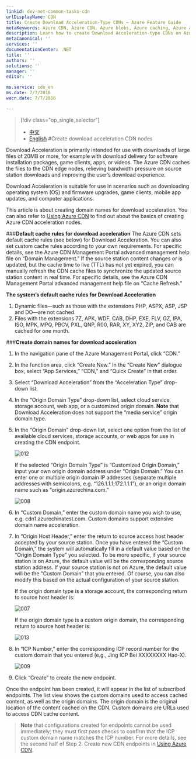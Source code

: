 ```yaml
---
linkid: dev-net-common-tasks-cdn
urlDisplayName: CDN
title: Create Download Acceleration-Type CDNs – Azure Feature Guide
metaKeywords: Azure CDN, Azure CDN, Azure blobs, Azure caching, Azure add-ons, CDN acceleration, CDN service, cloud acceleration, download acceleration, download, cache rules, ICP, ICP record number, ICP number, technical documentation, help files, bandwidth, large file download, software upgrade installation package, game download acceleration, app download acceleration, mobile app update, firmware upgrade
description: Learn how to create Download Acceleration-type CDNs on Azure Management Portal, and learn about default caching rules for Download CDNs.
metaCanonical: ''
services: ''
documentationCenter: .NET
title: ''
authors: ''
solutions: ''
manager: ''
editor: ''

ms.service: cdn_en
ms.date: 7/7/2016
wacn.date: 7/7/2016

---
```


> [!div class="op_single_selector"]
> * [中文](./cdn-how-to-create-Download-CDN-endpoint.md)
> * [English](./cdn-enus-how-to-create-Download-CDN-endpoint.md) 
#Create download acceleration CDN nodes

Download Acceleration is primarily intended for use with downloads of large files of 20MB or more, for example with download delivery for software installation packages, game clients, apps, or videos. The Azure CDN caches the files to the CDN edge nodes, relieving bandwidth pressure on source station downloads and improving the user’s download experience.

Download Acceleration is suitable for use in scenarios such as downloading operating system (OS) and firmware upgrades, game clients, mobile app updates, and computer applications.

This article is about creating domain names for download acceleration. You can also refer to [Using Azure CDN](./cdn-enus-how-to-use.md) to find out about the basics of creating Azure CDN acceleration nodes.

###**Default cache rules for download acceleration**
The Azure CDN sets default cache rules (see below) for Download Acceleration. You can also set custom cache rules according to your own requirements. For specific details, see the Azure CDN Management Portal advanced management help file on “Domain Management.” If the source station content changes or is updated, but the cache time to live (TTL) has not yet expired, you can manually refresh the CDN cache files to synchronize the updated source station content in real time. For specific details, see the Azure CDN Management Portal advanced management help file on “Cache Refresh.”

**The system’s default cache rules for Download Acceleration**

1. Dynamic files—such as those with the extensions PHP, ASPX, ASP, JSP and DO—are not cached.
2. Files with the extensions 7Z, APK, WDF, CAB, DHP, EXE, FLV, GZ, IPA, ISO, MPK, MPQ, PBCV, PXL, QNP, R00, RAR, XY, XY2, ZIP, and CAB are cached for one month.

###**Create domain names for download acceleration**

1. In the navigation pane of the Azure Management Portal, click “CDN.”
2. In the function area, click “Create New.” In the “Create New” dialogue box, select “App Services,” “CDN,” and “Quick Create” in that order.
3. Select “Download Acceleration” from the “Acceleration Type” drop-down list.
4. In the “Origin Domain Type” drop-down list, select cloud service, storage account, web app, or a customized origin domain. **Note** that Download Acceleration does not support the “media service” origin domain type.
5. In the “Origin Domain” drop-down list, select one option from the list of available cloud services, storage accounts, or web apps for use in creating the CDN endpoint. 

    ![012](./media/cdn-doc/download-en-001.png)

    If the selected “Origin Domain Type” is “Customized Origin Domain,” input your own origin domain address under “Origin Domain.” You can enter one or multiple origin domain IP addresses (separate multiple addresses with semicolons, e.g. “126.1.1.1;172.1.1.1”), or an origin domain name such as “origin.azurechina.com.”

    ![008](./media/cdn-doc/download-en-002.png)

6. In “Custom Domain,” enter the custom domain name you wish to use, e.g. cdn1.azurechinatest.com. Custom domains support extensive domain name acceleration.
7. In “Origin Host Header,” enter the return to source access host header accepted by your source station. Once you have entered the “Custom Domain,” the system will automatically fill in a default value based on the “Origin Domain Type” you selected. To be more specific, if your source station is on Azure, the default value will be the corresponding source station address. If your source station is not on Azure, the default value will be the “Custom Domain” that you entered. Of course, you can also modify this based on the actual configuration of your source station.

    If the origin domain type is a storage account, the corresponding return to source host header is:

    ![007](./media/cdn-doc/download-en-003.png)  

    If the origin domain type is a custom origin domain, the corresponding return to source host header is:

    ![013](./media/cdn-doc/download-en-004.png)

8. In “ICP Number,” enter the corresponding ICP record number for the custom domain that you entered (e.g., Jing ICP Bei XXXXXXXX Hao-X).

    ![009](./media/cdn-doc/download-en-005.png)

9. Click “Create” to create the new endpoint.

Once the endpoint has been created, it will appear in the list of subscribed endpoints. 
The list view shows the custom domains used to access cached content, as well as the origin domains. The origin domain is the original location of the content cached on the CDN. Custom domains are URLs used to access CDN cache content.

> **Note** that configurations created for endpoints cannot be used immediately; they must first pass checks to confirm that the ICP custom domain name matches the ICP number. For more details, see the second half of Step 2: Create new CDN endpoints in [Using Azure CDN](./cdn-enus-how-to-use.md).

<!---HONumber=CDN_1201_2015-->